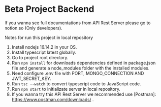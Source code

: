 # Beta Project Backend

If you wanna see full documentations from API Rest Server please go to notion.so (Only developers).

Notes for run this project in local repository
1. Install nodejs 16.14.2 in your OS.
2. Install typescript latest globally.
3. Go to project root directory.
4. Run `npm install` for downloads dependencies defined in package.json file and generate a node_modules folder with the installed modules.
5. Need configure .env file with PORT, MONGO_CONNECTION AND JWT_SECRET_KEY.
6. Run `tsc --watch` to convert typescript code to JavaScript code.
7. Run `npm start` to initializate server in local repository.
8. If you wanna try this API Rest Server we recommended use [Postman]: https://www.postman.com/downloads/ .


